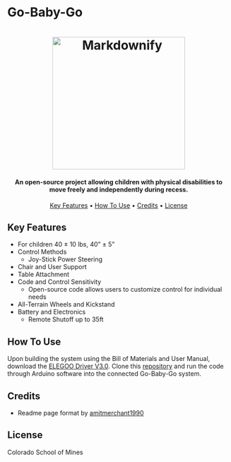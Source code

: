 # Go-Baby-Go
<h1 align="center">
  <a href="http://www.amitmerchant.com/electron-markdownify"><img src="https://www.iteea.org/File.aspx?id=147916" alt="Markdownify" width="300"></a>
</h1>

<h4 align="center">An open-source project allowing children with physical disabilities to move freely and independently during recess</a>.</h4>
 
<p align="center">
  <a href="#key-features">Key Features</a> •
  <a href="#how-to-use">How To Use</a> •
  <a href="#credits">Credits</a> •
  <a href="#license">License</a>
</p>


## Key Features

* For children 40 ± 10 lbs, 40” ± 5”
* Control Methods
  - Joy-Stick Power Steering
* Chair and User Support
* Table Attachment
* Code and Control Sensitivity
  - Open-source code allows users to customize control for individual needs
* All-Terrain Wheels and Kickstand
* Battery and Electronics
  - Remote Shutoff up to 35ft


## How To Use

Upon building the system using the Bill of Materials and User Manual, download the [ELEGOO Driver V3.0](https://www.elegoo.com/blogs/arduino-projects/elegoo-arduino-nano-board-ch340-usb-driver?_pos=1&_sid=c00021b3f&_ss=r). Clone this [repository](https://github.com/misamonique/Go-Baby-Go/blob/main/gobabygo_s21_final.ino) and run the code through Arduino software into the connected Go-Baby-Go system.


## Credits

- Readme page format by [amitmerchant1990](https://user-images.githubusercontent.com/82772693/166486935-7875a53a-c760-4e75-9e84-1c67b53c1776.png)


## License

Colorado School of Mines









